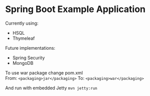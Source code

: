 Spring Boot Example Application
===============================

Currently using:
   * HSQL
   * Thymeleaf

Future implementations:
   * Spring Security
   * MongoDB


To use war package change pom.xml  
From: `<packaging>jar</packaging>`
To: `<packaging>war</packaging>`

And run with embedded Jetty `mvn jetty:run`
